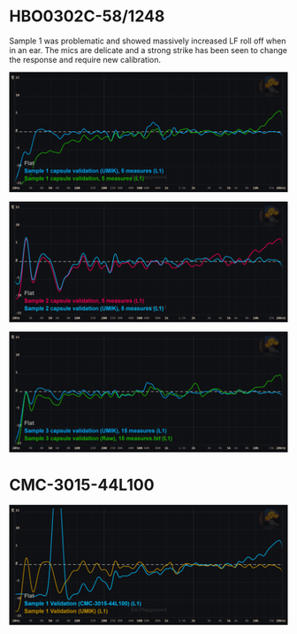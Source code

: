 # HBO0302C-58/1248

Sample 1 was problematic and showed massively increased LF roll off when in an ear. The mics are delicate and a strong strike has been seen to change the response and require new calibration. 

![sample 1](https://github.com/animegolem/pirate-extensions-extended/blob/main/step-by-step-guide/Images/Capsule%20Testing/HBO0302C-581248%20Sample%201.png)

![sample 2](https://github.com/animegolem/pirate-extensions-extended/blob/main/step-by-step-guide/Images/Capsule%20Testing/HBO0302C-581248%20Sample%202.png)

![sample 3](https://github.com/animegolem/pirate-extensions-extended/blob/main/step-by-step-guide/Images/Capsule%20Testing/HBO0302C-581248%20sample%203.png)

# CMC-3015-44L100

![Sample 1](https://github.com/animegolem/pirate-extensions-extended/blob/main/step-by-step-guide/Images/Capsule%20Testing/CMC-3015-44L100%20Sample%201.png)
